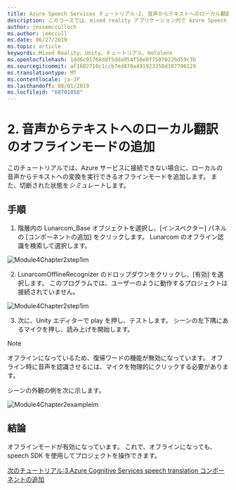 ```yaml
---
title: Azure Speech Services チュートリアル-2. 音声からテキストへのローカル翻訳のオフラインモードの追加
description: このコースでは、mixed reality アプリケーション内で Azure Speech SDK を実装する方法について説明します。
author: jessemcculloch
ms.author: jemccull
ms.date: 06/27/2019
ms.topic: article
keywords: Mixed Reality、Unity、チュートリアル、Hololens
ms.openlocfilehash: 1dd6c01768ddf5dda954f50e0f7507022bd59c3b
ms.sourcegitcommit: af1602710c1ccb7ed870a491923350d387706129
ms.translationtype: MT
ms.contentlocale: ja-JP
ms.lasthandoff: 08/01/2019
ms.locfileid: "68701858"
---
```

# <a name="2-adding-an-offline-mode-for-local-speech-to-text-translation"></a>2. 音声からテキストへのローカル翻訳のオフラインモードの追加

このチュートリアルでは、Azure サービスに接続できない場合に、ローカルの音声からテキストへの変換を実行できるオフラインモードを追加します。 また、切断された状態を*シミュレート*します。

## <a name="instructions"></a>手順

1. 階層内の Lunarcom_Base オブジェクトを選択し、[インスペクター] パネルの [コンポーネントの追加] をクリックします。 Lunarcom のオフライン認識を検索して選択します。

![Module4Chapter2step1im](images/module4chapter2step1im.PNG)

2. LunarcomOfflineRecognizer のドロップダウンをクリックし、[有効] を選択します。 このプログラムでは、ユーザーのように動作するプロジェクトは接続されていません。 

![Module4Chapter2step1im](images/module4chapter2step2im.PNG)

3. 次に、Unity エディターで play を押し、テストします。 シーンの左下隅にあるマイクを押し、読み上げを開始します。 

> [!NOTE]
> オフラインになっているため、復帰ワードの機能が無効になっています。 オフライン時に音声を認識させるには、マイクを物理的にクリックする必要があります。 

シーンの外観の例を次に示します。

![Module4Chapter2exampleim](images/module4chapter2exampleim.PNG)

## <a name="congratulations"></a>結論

オフラインモードが有効になっています。 これで、オフラインになっても、speech SDK を使用してプロジェクトを操作できます。 


[次のチュートリアル:3.Azure Cognitive Services speech translation コンポーネントの追加](mrlearning-speechSDK-ch3.md)

